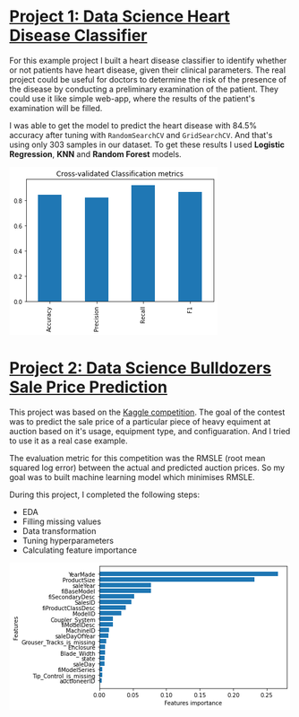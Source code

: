 # [Project 1: Data Science Heart Disease Classifier](https://github.com/dreeeamcatcher/heart_disease_classification)

For this example project I built a heart disease classifier to identify whether or not patients have heart disease, given their clinical parameters. The real project could be useful for doctors to determine the risk of the presence of the disease by conducting a preliminary examination of the patient. They could use it like simple web-app, where the results of the patient's examination will be filled.

I was able to get the model to predict the heart disease with 84.5% accuracy after tuning with `RandomSearchCV` and `GridSearchCV`. And that's using only 303 samples in our dataset. To get these results I used **Logistic Regression**, **KNN** and **Random Forest** models.

![cv_scores](/images/cv_scores.png)



# [Project 2: Data Science Bulldozers Sale Price Prediction](https://github.com/dreeeamcatcher/bulldozers_price_prediction)

This project was based on the [Kaggle competition](https://www.kaggle.com/c/bluebook-for-bulldozers/overview). The goal of the contest was to predict the sale price of a particular piece of heavy equiment at auction based on it's usage, equipment type, and configuaration. And I tried to use it as a real case example. 

The evaluation metric for this competition was the RMSLE (root mean squared log error) between the actual and predicted auction prices. So my goal was to built machine learning model which minimises RMSLE.

During this project, I completed the following steps: 
* EDA
* Filling missing values
* Data transformation
* Tuning hyperparameters
* Calculating feature importance

![features_importance](/images/feature_importance.png)
